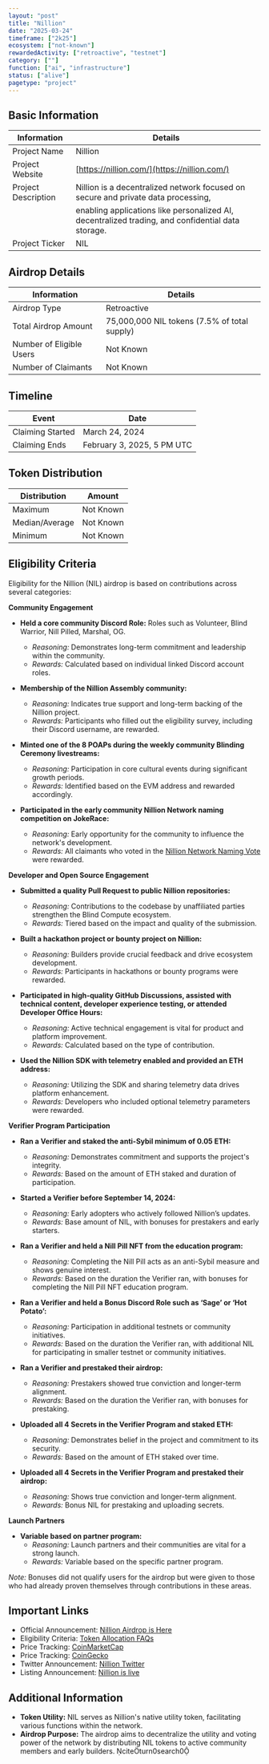 ```yaml
---
layout: "post"
title: "Nillion"
date: "2025-03-24"
timeframe: ["2k25"]
ecosystem: ["not-known"]
rewardedActivity: ["retroactive", "testnet"]
category: [""]
function: ["ai", "infrastructure"]
status: ["alive"]
pagetype: "project"
---
```


## Basic Information

| Information         | Details                                                                                           |
| ------------------- | ------------------------------------------------------------------------------------------------- |
| Project Name        | Nillion                                                                                           |
| Project Website     | [https://nillion.com/](https://nillion.com/)                                                      |
| Project Description | Nillion is a decentralized network focused on secure and private data processing,                 |
|                     | enabling applications like personalized AI, decentralized trading, and confidential data storage. |
| Project Ticker      | NIL                                                                                               |

## Airdrop Details

| Information              | Details                                      |
| ------------------------ | -------------------------------------------- |
| Airdrop Type             | Retroactive                                  |
| Total Airdrop Amount     | 75,000,000 NIL tokens (7.5% of total supply) |
| Number of Eligible Users | Not Known                                    |
| Number of Claimants      | Not Known                                    |

## Timeline

| Event            | Date                       |
| ---------------- | -------------------------- |
| Claiming Started | March 24, 2024             |
| Claiming Ends    | February 3, 2025, 5 PM UTC |

## Token Distribution

| Distribution   | Amount    |
| -------------- | --------- |
| Maximum        | Not Known |
| Median/Average | Not Known |
| Minimum        | Not Known |

## Eligibility Criteria

Eligibility for the Nillion (NIL) airdrop is based on contributions across several categories:

**Community Engagement**

- **Held a core community Discord Role:** Roles such as Volunteer, Blind Warrior, Nill Pilled, Marshal, OG.

  - _Reasoning:_ Demonstrates long-term commitment and leadership within the community.
  - _Rewards:_ Calculated based on individual linked Discord account roles.

- **Membership of the Nillion Assembly community:**

  - _Reasoning:_ Indicates true support and long-term backing of the Nillion project.
  - _Rewards:_ Participants who filled out the eligibility survey, including their Discord username, are rewarded.

- **Minted one of the 8 POAPs during the weekly community Blinding Ceremony livestreams:**

  - _Reasoning:_ Participation in core cultural events during significant growth periods.
  - _Rewards:_ Identified based on the EVM address and rewarded accordingly.

- **Participated in the early community Nillion Network naming competition on JokeRace:**
  - _Reasoning:_ Early opportunity for the community to influence the network's development.
  - _Rewards:_ All claimants who voted in the [Nillion Network Naming Vote](https://www.jokerace.io/contest/optimism/0xD4F6E26b49C406754D62a6e88bB1f3069E2347F1) were rewarded.

**Developer and Open Source Engagement**

- **Submitted a quality Pull Request to public Nillion repositories:**

  - _Reasoning:_ Contributions to the codebase by unaffiliated parties strengthen the Blind Compute ecosystem.
  - _Rewards:_ Tiered based on the impact and quality of the submission.

- **Built a hackathon project or bounty project on Nillion:**

  - _Reasoning:_ Builders provide crucial feedback and drive ecosystem development.
  - _Rewards:_ Participants in hackathons or bounty programs were rewarded.

- **Participated in high-quality GitHub Discussions, assisted with technical content, developer experience testing, or attended Developer Office Hours:**

  - _Reasoning:_ Active technical engagement is vital for product and platform improvement.
  - _Rewards:_ Calculated based on the type of contribution.

- **Used the Nillion SDK with telemetry enabled and provided an ETH address:**
  - _Reasoning:_ Utilizing the SDK and sharing telemetry data drives platform enhancement.
  - _Rewards:_ Developers who included optional telemetry parameters were rewarded.

**Verifier Program Participation**

- **Ran a Verifier and staked the anti-Sybil minimum of 0.05 ETH:**

  - _Reasoning:_ Demonstrates commitment and supports the project's integrity.
  - _Rewards:_ Based on the amount of ETH staked and duration of participation.

- **Started a Verifier before September 14, 2024:**

  - _Reasoning:_ Early adopters who actively followed Nillion’s updates.
  - _Rewards:_ Base amount of NIL, with bonuses for prestakers and early starters.

- **Ran a Verifier and held a Nill Pill NFT from the education program:**

  - _Reasoning:_ Completing the Nill Pill acts as an anti-Sybil measure and shows genuine interest.
  - _Rewards:_ Based on the duration the Verifier ran, with bonuses for completing the Nill Pill NFT education program.

- **Ran a Verifier and held a Bonus Discord Role such as ‘Sage’ or ‘Hot Potato’:**

  - _Reasoning:_ Participation in additional testnets or community initiatives.
  - _Rewards:_ Based on the duration the Verifier ran, with additional NIL for participating in smaller testnet or community initiatives.

- **Ran a Verifier and prestaked their airdrop:**

  - _Reasoning:_ Prestakers showed true conviction and longer-term alignment.
  - _Rewards:_ Based on the duration the Verifier ran, with bonuses for prestaking.

- **Uploaded all 4 Secrets in the Verifier Program and staked ETH:**

  - _Reasoning:_ Demonstrates belief in the project and commitment to its security.
  - _Rewards:_ Based on the amount of ETH staked over time.

- **Uploaded all 4 Secrets in the Verifier Program and prestaked their airdrop:**
  - _Reasoning:_ Shows true conviction and longer-term alignment.
  - _Rewards:_ Bonus NIL for prestaking and uploading secrets.

**Launch Partners**

- **Variable based on partner program:**
  - _Reasoning:_ Launch partners and their communities are vital for a strong launch.
  - _Rewards:_ Variable based on the specific partner program.

_Note:_ Bonuses did not qualify users for the airdrop but were given to those who had already proven themselves through contributions in these areas.

## Important Links

- Official Announcement: [Nillion Airdrop is Here](https://nillion.com/news/nillion-airdrop-is-here/)
- Eligibility Criteria: [Token Allocation FAQs](https://nillion.notion.site/Token-Allocation-FAQs-1b31827799b480fe86c9c336188a4375)
- Price Tracking: [CoinMarketCap](https://coinmarketcap.com/currencies/nillion)
- Price Tracking: [CoinGecko](https://www.coingecko.com/en/coins/nillion)
- Twitter Announcement: [Nillion Twitter](https://x.com/nillionnetwork/status/1899811137203458313)
- Listing Announcement: [Nillion is live](https://x.com/nillionnetwork/status/1904157568118722690)
## Additional Information

- **Token Utility:** NIL serves as Nillion's native utility token, facilitating various functions within the network.
- **Airdrop Purpose:** The airdrop aims to decentralize the utility and voting power of the network by distributing NIL tokens to active community members and early builders. citeturn0search0